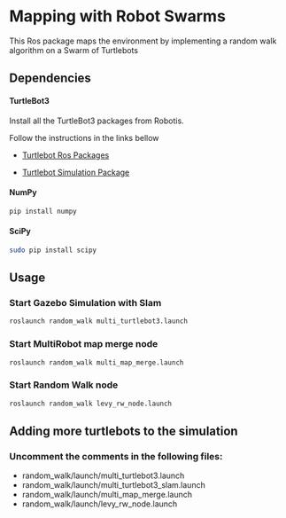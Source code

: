 # Mapping with Robot Swarms

This Ros package maps the environment by implementing a random walk algorithm on a Swarm of Turtlebots 

## **Dependencies**

#### TurtleBot3
  Install all the TurtleBot3 packages from Robotis.
  
  Follow the instructions in the links bellow
  
  * [Turtlebot Ros Packages](https://emanual.robotis.com/docs/en/platform/turtlebot3/quick-start/#pc-setup)
  
  * [Turtlebot Simulation Package](https://emanual.robotis.com/docs/en/platform/turtlebot3/simulation/)
  
  
  
#### NumPy

  ```bash
  pip install numpy
  ```
#### SciPy 

  ```bash
  sudo pip install scipy
  ```

## **Usage**
### Start Gazebo Simulation with Slam

  ```bash
  roslaunch random_walk multi_turtlebot3.launch 
  ```
### Start MultiRobot map merge node

  ```bash
  roslaunch random_walk multi_map_merge.launch
  ```
### Start Random Walk node

  ```bash
  roslaunch random_walk levy_rw_node.launch 
  ```
## **Adding more turtlebots to the simulation**


  ###  Uncomment the comments in the following files:
   * random_walk/launch/multi_turtlebot3.launch
   * random_walk/launch/multi_turtlebot3_slam.launch
   * random_walk/launch/multi_map_merge.launch
   * random_walk/launch/levy_rw_node.launch

